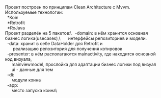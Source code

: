 Проект построен по принципам Clean Architecture с Mvvm. Используемые технологии:\
  &ensp;*Koin\
  &ensp;*Retrofit\
  &ensp;*RxJava\
Проект разделён на 5 пакетов:\ 
  &ensp;-domain: в нём хранится основная бизнес логика(usecases),\ 
      &ensp;&ensp;&ensp;интерфейсы репозиториев и модели.\
  &ensp;-data: хранит в себе DataHolder для Retrofit и \
     &ensp;&ensp;&ensp; реализацию репозитория для получения котировок\
  &ensp;-presenter: в нём располагаются mainactivity, где находится основной код визуала,\
      &ensp;&ensp;&ensp;mainviewmodel, прослойка для адаптации бизнес логики под визуал\
     &ensp;&ensp;&ensp;ui - данные для тем\
  &ensp;-di:\
   &ensp;&ensp;&ensp;модули коина\
  &ensp;-app:\
    &ensp;&ensp;&ensp;место запуска коина\

  
